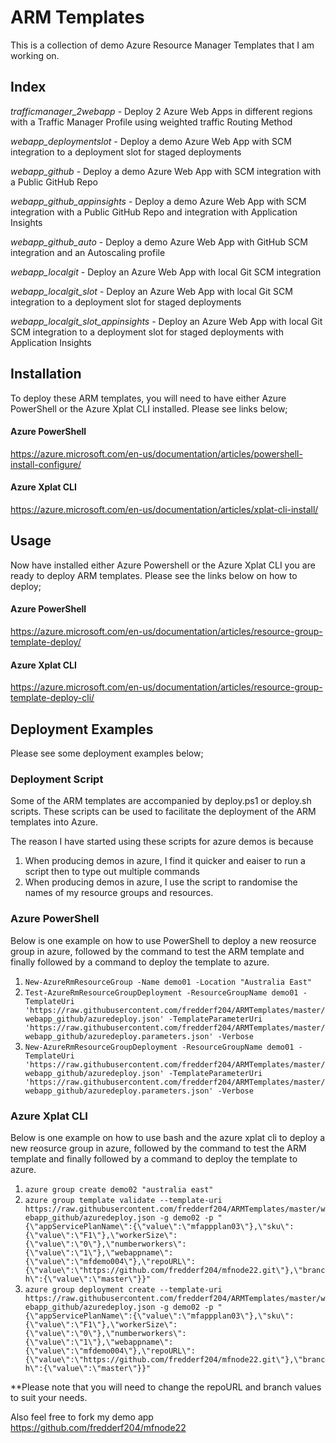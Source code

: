 # ARM Templates
This is a collection of demo Azure Resource Manager Templates that I am working on.

## Index
*trafficmanager_2webapp* - Deploy 2 Azure Web Apps in different regions with a Traffic Manager Profile using weighted traffic Routing Method  

*webapp_deploymentslot* - Deploy a demo Azure Web App with SCM integration to a deployment slot for staged deployments

*webapp_github* - Deploy a demo Azure Web App with SCM integration with a Public GitHub Repo

*webapp_github_appinsights* - Deploy a demo Azure Web App with SCM integration with a Public GitHub Repo and integration with Application Insights

*webapp_github_auto* - Deploy a demo Azure Web App with GitHub SCM integration and an Autoscaling profile

*webapp_localgit* - Deploy an Azure Web App with local Git SCM integration

*webapp_localgit_slot* - Deploy an Azure Web App with local Git SCM integration to a deployment slot for staged deployments

*webapp_localgit_slot_appinsights* - Deploy an Azure Web App with local Git SCM integration to a deployment slot for staged deployments with Application Insights

## Installation
To deploy these ARM templates, you will need to have either Azure PowerShell or the Azure Xplat CLI installed. Please see links below;

#### Azure PowerShell 
https://azure.microsoft.com/en-us/documentation/articles/powershell-install-configure/

#### Azure Xplat CLI
https://azure.microsoft.com/en-us/documentation/articles/xplat-cli-install/

## Usage
Now have installed either Azure Powershell or the Azure Xplat CLI you are ready to deploy ARM templates. Please see the links below on how to deploy;

#### Azure PowerShell
https://azure.microsoft.com/en-us/documentation/articles/resource-group-template-deploy/

#### Azure Xplat CLI
https://azure.microsoft.com/en-us/documentation/articles/resource-group-template-deploy-cli/

## Deployment Examples
Please see some deployment examples below;

### Deployment Script
Some of the ARM templates are accompanied by deploy.ps1 or deploy.sh scripts. These scripts can be used to facilitate the deployment of the ARM templates into Azure.

The reason I have started using these scripts for azure demos is because

1. When producing demos in azure, I find it quicker and eaiser to run a script then to type out multiple commands
2. When producing demos in azure, I use the script to randomise the names of my resource groups and resources.  

### Azure PowerShell
Below is one example on how to use PowerShell to deploy a new reosurce group in azure, followed by the command to test the ARM template and finally followed by a command to deploy the template to azure.

1. `New-AzureRmResourceGroup -Name demo01 -Location "Australia East"`
2. `Test-AzureRmResourceGroupDeployment -ResourceGroupName demo01 -TemplateUri 'https://raw.githubusercontent.com/fredderf204/ARMTemplates/master/webapp_github/azuredeploy.json' -TemplateParameterUri 'https://raw.githubusercontent.com/fredderf204/ARMTemplates/master/webapp_github/azuredeploy.parameters.json' -Verbose`
3. `New-AzureRmResourceGroupDeployment -ResourceGroupName demo01 -TemplateUri 'https://raw.githubusercontent.com/fredderf204/ARMTemplates/master/webapp_github/azuredeploy.json' -TemplateParameterUri 'https://raw.githubusercontent.com/fredderf204/ARMTemplates/master/webapp_github/azuredeploy.parameters.json' -Verbose`

### Azure Xplat CLI
Below is one example on how to use bash and the azure xplat cli to deploy a new reosurce group in azure, followed by the command to test the ARM template and finally followed by a command to deploy the template to azure.

1. `azure group create demo02 "australia east"`
2. `azure group template validate --template-uri https://raw.githubusercontent.com/fredderf204/ARMTemplates/master/webapp_github/azuredeploy.json -g demo02 -p "{\"appServicePlanName\":{\"value\":\"mfappplan03\"},\"sku\":{\"value\":\"F1\"},\"workerSize\":{\"value\":\"0\"},\"numberworkers\":{\"value\":\"1\"},\"webappname\":{\"value\":\"mfdemo004\"},\"repoURL\":{\"value\":\"https://github.com/fredderf204/mfnode22.git\"},\"branch\":{\"value\":\"master\"}}"`
3. `azure group deployment create --template-uri https://raw.githubusercontent.com/fredderf204/ARMTemplates/master/webapp_github/azuredeploy.json -g demo02 -p "{\"appServicePlanName\":{\"value\":\"mfappplan03\"},\"sku\":{\"value\":\"F1\"},\"workerSize\":{\"value\":\"0\"},\"numberworkers\":{\"value\":\"1\"},\"webappname\":{\"value\":\"mfdemo004\"},\"repoURL\":{\"value\":\"https://github.com/fredderf204/mfnode22.git\"},\"branch\":{\"value\":\"master\"}}"`

**Please note that you will need to change the repoURL and branch values to suit your needs. 

Also feel free to fork my demo app https://github.com/fredderf204/mfnode22